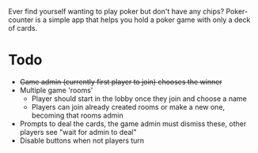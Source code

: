 Ever find yourself wanting to play poker but don't have any chips? Poker-counter is a simple app that helps you hold a poker game with only a deck of cards.

# Todo
- ~~Game admin (currently first player to join) chooses the winner~~
- Multiple game 'rooms'
  - Player should start in the lobby once they join and choose a name
  - Players can join already created rooms or make a new one, becoming that rooms admin
- Prompts to deal the cards, the game admin must dismiss these, other players see "wait for admin to deal"
- Disable buttons when not players turn
